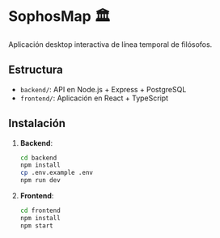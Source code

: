 # SophosMap 🏛️

Aplicación desktop interactiva de línea temporal de filósofos.

## Estructura
- `backend/`: API en Node.js + Express + PostgreSQL
- `frontend/`: Aplicación en React + TypeScript

## Instalación
1. **Backend**:
   ```bash
   cd backend
   npm install
   cp .env.example .env
   npm run dev

2. **Frontend**:
   ```bash
   cd frontend
   npm install
   npm start